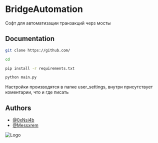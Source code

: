 
# BridgeAutomation

Софт для автоматизации транзакций черз мосты


## Documentation

```bash
git clone https://github.com/

cd 

pip install -r requirements.txt

python main.py
```

Настройки производятся в папке user_settings, внутри присутствует коментарии, что и где писать

## Authors

- [@0xNsi4b](https://github.com/0xNsi4b)
- [@Messxrem](https://github.com/Messxrem)



![Logo](https://i.ibb.co/NnC2RhQ/2023-11-02-21-01-10.png)


